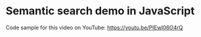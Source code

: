 # Semantic search demo in JavaScript

Code sample for this video on YouTube: https://youtu.be/PIEwl06O4rQ
